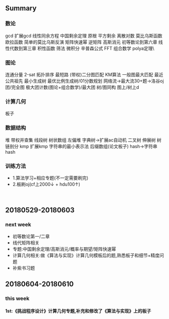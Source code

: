 ## Summary
### 数论
gcd 扩展gcd 线性同余方程 中国剩余定理 原根 平方剩余 离散对数 莫比乌斯函数 欧拉函数 简单的莫比乌斯反演 矩阵快速幂 逆矩阵 高斯消元 初等数论到第六章 线性代数到第三章 积性函数 筛法 微积分 辛普森公式 FFT 组合数学 polya定理\
### 图论
连通分量 2-sat 拓扑排序 最短路 (带权)二分图匹配 KM算法 一般图最大匹配 最近公共祖先 最小生成树 最优比例生成树/01分数规划 网络流→最大流30+题→洛谷oj 团/完全图 极大团计数(图论+组合数学)/最大团 树/图同构 图上/树上d
### 计算几何
板子
### 数据结构
堆 带权并查集 线段树 树状数组 左偏堆 字典树→扩展ac自动机 二叉树 伸展树 树链剖分 kmp 扩展kmp 字符串的最小表示法 后缀数组(论文板子) hash→字符串hash
### 训练方法
* 1.算法学习+相应专题(不一定需要刷完)
* 2.板刷oj(cf上2000↓ + hdu100↑)  

&nbsp;
## 20180529-20180603
### next week
* 初等数论第一/二章
* 线代矩阵相关
* 专题:中国剩余定理/高斯消元/概率与期望/矩阵快速幂
* 计算几何相关:做《算法与实现》计算几何模板后的题,熟悉板子和细节+精度问题
* 补紫书习题
## 20180604-20180610
### this week
#### 1st:《挑战程序设计》计算几何专题,补充和修改了《算法与实现》上的板子
